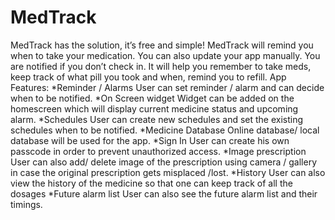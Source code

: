 # MedTrack
MedTrack has the solution, it’s free and simple!
MedTrack will remind you when to take your medication. You can also update your app manually. You are notified if you don’t check in.
It will help you remember to take meds, keep track of what pill you took and when, remind you to refill.
App Features:
*Reminder / Alarms
User can set reminder / alarm and can decide when to be notified.
*On Screen widget
Widget can be added on the homescreen which will display current medicine status and upcoming alarm.
*Schedules
User can create new schedules and set the existing schedules when to be notified.
*Medicine Database
Online database/ local database will be used for the app.
*Sign In
User can create his own passcode in order to prevent unauthorized access.
*Image prescription
User can also add/ delete image of the prescription using camera / gallery in case the original prescription gets misplaced /lost.
*History
User can also view the history of the medicine so that one can keep track of all the dosages
*Future alarm list
User can also see the future alarm list and their timings.
